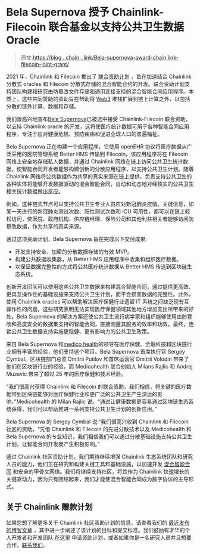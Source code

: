 # Bela Supernova 授予 Chainlink-Filecoin 联合基金以支持公共卫生数据 Oracle

> 原文:[https://blog . chain . link/Bela-supernova-award-chain link-filecoin-joint-grant/](https://blog.chain.link/bela-supernova-awarded-chainlink-filecoin-joint-grant/)

2021 年，Chainlink 和 Filecoin 推出了 [联合资助计划](https://blog.chain.link/announcing-the-chainlink-and-filecoin-joint-grant-program/) ，旨在加速结合 Chainlink 分散式 oracles 和 Filecoin 分散式存储的混合智能合约的开发。联合资助计划支持团队构建和研究由防篡改文件存储和通用连接支持的混合智能合同应用程序。本质上，这些共同赞助的资助旨在帮助将 [Web3](https://chain.link/education/web3) 堆栈扩展到链上计算之外，以包括分散的链外计算、数据和存储。

我们很高兴地宣布[Bela Supernova](http://www.bsn.si)已被选中接受 Chainlink-Filecoin 联合资助，以支持 Chainlink oracle 的开发，这将使医疗统计数据可用于各种智能合同应用程序，专注于应对健康危机、预防疾病和促进全球人口的普遍福祉。

Bela Supernova 正在构建一个应用程序，它使用 openEHR 协议将医疗数据从广泛采用的医院管理系统 Better HMS 传输到 Filecoin。该应用程序将在 Filecoin 网络上安全地存储私人数据，并通过 Chainlink 网络在链上访问公共卫生统计数据，使智能合同开发者能够构建创新的分散应用程序，以支持公共卫生计划。随着 Chainlink 网络将公共数据作为共享的真实来源在链上提供，负责支持公共卫生的各种实体将能够开发数据驱动的混合智能合同，自动和动态地对经核实的公共卫生相关统计数据做出反应。

例如，这种链式节点可以支持公共卫生专业人员应对新冠肺炎疫情。关键信息，如某一天进行的新冠肺炎测试次数、阳性测试次数和 ICU 可用性，都可以在链上轻松访问，使医院、政府机构、供应链经理、保险公司和其他利益相关者能够访问防篡改数据，作为共享的真实来源。

通过这项资助计划，Bela Supernova 旨在完成以下交付成果:

*   开发支持安全、加密的分散数据存储的有效 MVP。
*   构建公共数据收集器，从 Better HMS 应用程序中收集和组织医疗数据。
*   以保证数据完整性的方式将公共医疗统计数据从 Better HMS 传送到区块链生态系统。

创新开发团队可以使用这些公共卫生数据来构建混合智能合同，通过提供更高效、更具互操作性的基础设施来支持公共卫生计划，而不会损害数据的完整性。此外，使用 Chainlink oracles 可以帮助解决医疗保健行业遗留 IT 系统之间缺乏现有互操作性的问题，这些研究表明[](https://www.nature.com/articles/s41746-019-0211-0)无法实现医疗保健领域其他地方增加支出所带来的好处。Bela Supernova 的解决方案还使公共卫生流行病学家和组织能够使用由防篡改和高度安全的数据集支持的智能合同，直接测量其服务的效率和功效。最终，连锁公共卫生数据支持实施更稳健、更有影响力的公共卫生政策。

来自 Bela Supernova 和[medico health](https://medicohealth.io/)的领导在医疗保健、金融科技和区块链行业拥有丰富的经验，他们支持这个项目。Bela Supernova 首席执行官 Sergey Cymbal、区块链部门总监 Dmitrii Putilov 和首席运营官 Dmitrii Volodin 带来了他们在区块链行业的经验，而 Medicohealth 联合创始人 Milans Rajlic 和 Andrej Muzevic 带来了超过 25 年的医疗保健和技术经验。

“我们很高兴获得 Chainlink 和 Filecoin 的联合资助。我们相信，将关键的医疗数据带到区块链能够对医疗保健行业和更广泛的公共卫生产生深远的影响，”Medicohealth 的 Milan Rajlic 说。“通过让健康数据更容易通过区块链生态系统获得，我们可以帮助推进一系列支持公共卫生计划的创新应用。”

Bela Supernova 的 Sergey Cymbal 说:“我们很高兴收到 Chainlink 和 Filecoin 社区的资助。“凭借 Chainlink 和 Filecoin 的先进分散技术以及 Medicohealth 和 Bela Supernova 的专业知识，我们相信我们可以通过分散基础设施支持公共卫生计划，让智能合同开发商产生积极影响。”

通过 Chainlink 社区资助计划，我们期待继续增强 Chainlink 生态系统团队和研究人员的能力，他们正在研究和构建关键工具和基础设施，以加速开发 [混合智能合同](https://blog.chain.link/hybrid-smart-contracts-explained/) 和安全的甲骨文网络。我们将继续支持社区，将其作为 Chainlink 快速增长的关键驱动力，因为只有团结起来，我们才能使混合智能合同成为数字协议的主导形式。

## 关于 Chainlink 赠款计划

如果您想了解更多关于 Chainlink 社区资助计划的信息，请查看我们的 [最近发布的博客文章](https://blog.chain.link/introducing-the-chainlink-community-grant-program/) ，其中进一步阐述了该计划的目标和提交标准。我们鼓励有才华的个人开发者和开发团队 [在这里](https://chainlinkgrants.typeform.com/to/efEbsq) 申请资助计划，或者如果你是一名研究人员并且想要合作，[联系我们](/cdn-cgi/l/email-protection#bbc9dec8dedac9d8d3fbd8d3dad2d5d7d2d5d0d7dad9c895d8d4d6)。
